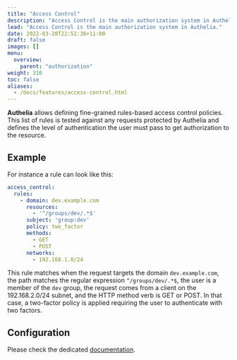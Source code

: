 ```yaml
---
title: "Access Control"
description: "Access Control is the main authorization system in Authelia."
lead: "Access Control is the main authorization system in Authelia."
date: 2022-03-20T22:52:38+11:00
draft: false
images: []
menu:
  overview:
    parent: "authorization"
weight: 310
toc: false
aliases:
  - /docs/features/access-control.html
---
```


__Authelia__ allows defining fine-grained rules-based access control policies. This list of rules is tested against
any requests protected by Authelia and defines the level of authentication the user must pass to get authorization to
the resource.

## Example

For instance a rule can look like this:

```yaml
access_control:
  rules:
    - domain: dev.example.com
      resources:
        - '^/groups/dev/.*$'
      subject: 'group:dev'
      policy: two_factor
      methods:
        - GET
        - POST
      networks:
        - 192.168.1.0/24
```

This rule matches when the request targets the domain `dev.example.com`, the path matches the regular expression
`^/groups/dev/.*$`, the user is a member of the `dev` group, the request comes from a client on the 192.168.2.0/24
subnet, and the HTTP method verb is GET or POST. In that case, a two-factor policy is applied requiring the user to
authenticate with two factors.

## Configuration

Please check the dedicated [documentation](../../configuration/security/access-control.md).
